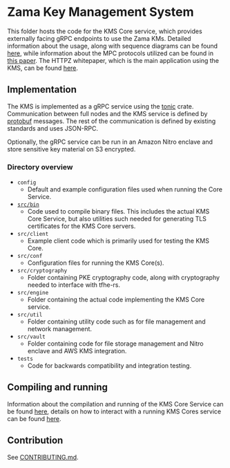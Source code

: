 # Zama Key Management System

This folder hosts the code for the KMS Core service, which provides externally facing gRPC endpoints to use the Zama KMs.
Detailed information about the usage, along with sequence diagrams can be found [here](https://github.com/zama-ai/tech-spec/tree/main/architecture), while information about the MPC protocols utilized can be found in [this paper](https://eprint.iacr.org/2023/815). The HTTPZ whitepaper, which is the main application using the KMS, can be found [here](https://github.com/zama-ai/httpz-whitepaper).

## Implementation

The KMS is implemented as a gRPC service using the [tonic](https://github.com/hyperium/tonic) crate.
Communication between full nodes and the KMS service is defined by [protobuf](/proto/kms.proto) messages.
The rest of the communication is defined by existing standards and uses JSON-RPC.

Optionally, the gRPC service can be run in an Amazon Nitro enclave and store sensitive key material on S3 encrypted.

### Directory overview
- `config`
    - Default and example configuration files used when running the Core Service.
- [`src/bin`](./src/bin/README.md)
    - Code used to compile binary files. This includes the actual KMS Core Service, but also utilities such needed for generating TLS certificates for the KMS Core servers.
- `src/client`
    - Example client code which is primarily used for testing the KMS Core.
- `src/conf`
    - Configuration files for running the KMS Core(s).
- `src/cryptography`
    - Folder containing PKE cryptography code, along with cryptography needed to interface with tfhe-rs.
- `src/engine`
    - Folder containing the actual code implementing the KMS Core service.
- `src/util`
    - Folder containing utility code such as for file management and network management.
- `src/vault`
    - Folder containing code for file storage management and Nitro enclave and AWS KMS integration.
- `tests`
    - Code for backwards compatibility and integration testing.

## Compiling and running
Information about the compilation and running of the KMS Core Service can be found [here](./src/bin/README.md), details on how to interact with a running KMS Cores service can be found [here](../../core-client/README.md).

## Contribution

See [CONTRIBUTING.md](CONTRIBUTING.md).
